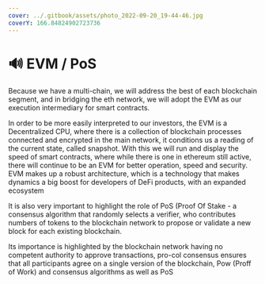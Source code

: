 ```yaml
---
cover: ../.gitbook/assets/photo_2022-09-20_19-44-46.jpg
coverY: 166.84824902723736
---
```


# 🔊 EVM / PoS

Because we have a multi-chain, we will address the best of each blockchain segment, and in bridging the eth network, we will adopt the EVM as our execution intermediary for smart contracts.

In order to be more easily interpreted to our investors, the EVM is a Decentralized CPU, where there is a collection of blockchain processes connected and encrypted in the main network, it conditions us a reading of the current state, called snapshot. With this we will run and display the speed of smart contracts, where while there is one in ethereum still active, there will continue to be an EVM for better operation, speed and security.\
EVM makes up a robust architecture, which is a technology that makes dynamics a big boost for developers of DeFi products, with an expanded ecosystem

It is also very important to highlight the role of PoS (Proof Of Stake - a consensus algorithm that randomly selects a verifier, who contributes numbers of tokens to the blockchain network to propose or validate a new block for each existing blockchain.

Its importance is highlighted by the blockchain network having no competent authority to approve transactions, pro-col consensus ensures that all participants agree on a single version of the blockchain, Pow (Proff of Work) and consensus algorithms as well as PoS

